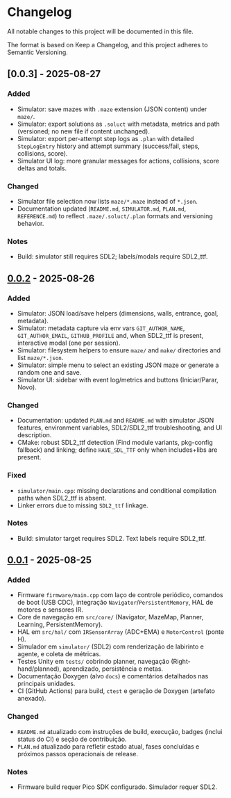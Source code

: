 # Changelog

All notable changes to this project will be documented in this file.

The format is based on Keep a Changelog, and this project adheres to Semantic Versioning.

## [0.0.3] - 2025-08-27
### Added
- Simulator: save mazes with `.maze` extension (JSON content) under `maze/`.
- Simulator: export solutions as `.soluct` with metadata, metrics and path (versioned; no new file if content unchanged).
- Simulator: export per-attempt step logs as `.plan` with detailed `StepLogEntry` history and attempt summary (success/fail, steps, collisions, score).
- Simulator UI log: more granular messages for actions, collisions, score deltas and totals.

### Changed
- Simulator file selection now lists `maze/*.maze` instead of `*.json`.
- Documentation updated (`README.md`, `SIMULATOR.md`, `PLAN.md`, `REFERENCE.md`) to reflect `.maze/.soluct/.plan` formats and versioning behavior.

### Notes
- Build: simulator still requires SDL2; labels/modals require SDL2_ttf.

## [0.0.2] - 2025-08-26
### Added
- Simulator: JSON load/save helpers (dimensions, walls, entrance, goal, metadata).
- Simulator: metadata capture via env vars `GIT_AUTHOR_NAME`, `GIT_AUTHOR_EMAIL`, `GITHUB_PROFILE` and, when SDL2_ttf is present, interactive modal (one per session).
- Simulator: filesystem helpers to ensure `maze/` and `make/` directories and list `maze/*.json`.
- Simulator: simple menu to select an existing JSON maze or generate a random one and save.
- Simulator UI: sidebar with event log/metrics and buttons (Iniciar/Parar, Novo).

### Changed
- Documentation: updated `PLAN.md` and `README.md` with simulator JSON features, environment variables, SDL2/SDL2_ttf troubleshooting, and UI description.
- CMake: robust SDL2_ttf detection (Find module variants, pkg-config fallback) and linking; define `HAVE_SDL_TTF` only when includes+libs are present.

### Fixed
- `simulator/main.cpp`: missing declarations and conditional compilation paths when SDL2_ttf is absent.
- Linker errors due to missing `SDL2_ttf` linkage.

### Notes
- Build: simulator target requires SDL2. Text labels require SDL2_ttf.

## [0.0.1] - 2025-08-25
### Added
- Firmware `firmware/main.cpp` com laço de controle periódico, comandos de boot (USB CDC), integração `Navigator`/`PersistentMemory`, HAL de motores e sensores IR.
- Core de navegação em `src/core/` (Navigator, MazeMap, Planner, Learning, PersistentMemory).
- HAL em `src/hal/` com `IRSensorArray` (ADC+EMA) e `MotorControl` (ponte H).
- Simulador em `simulator/` (SDL2) com renderização de labirinto e agente, e coleta de métricas.
- Testes Unity em `tests/` cobrindo planner, navegação (Right-hand/planned), aprendizado, persistência e metas.
- Documentação Doxygen (alvo `docs`) e comentários detalhados nas principais unidades.
- CI (GitHub Actions) para build, `ctest` e geração de Doxygen (artefato anexado).

### Changed
- `README.md` atualizado com instruções de build, execução, badges (inclui status do CI) e seção de contribuição.
- `PLAN.md` atualizado para refletir estado atual, fases concluídas e próximos passos operacionais de release.

### Notes
- Firmware build requer Pico SDK configurado. Simulador requer SDL2.

[0.0.1]: https://github.com/ArvoreDosSaberes/Maze_Solver_RP2040/releases/tag/v0.0.1
[0.0.2]: https://github.com/ArvoreDosSaberes/Maze_Solver_RP2040/releases/tag/v0.0.2
